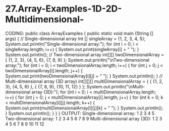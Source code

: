 # 27.Array-Examples-1D-2D-Multidimensional-
CODING:
public class ArrayExamples {
public static void main (String [] args) {
// Single-dimensional array
Int [] singleArray = {1, 2, 3, 4, 5};
System.out.println("Single-dimensional array:");
for (int i = 0; i < singleArray.length; i++) {
System.out.print(singleArray[i] + " ");
}
System.out.println();
// Two-dimensional array
int[][] twoDimensionalArray = {
{1, 2, 3},
{4, 5, 6},
{7, 8, 9}
};
System.out.println("\nTwo-dimensional array:");
for (int i = 0; i < twoDimensionalArray.length; i++) {
for (int j = 0; j < twoDimensionalArray[i].length; j++) {
System.out.print(twoDimensionalArray[i][j] + " ");
}
System.out.println();
}
// Multi-dimensional array (3D array)
int[][][] multiDimensionalArray = {
{
{1, 2, 3},
{4, 5, 6}
},
{
{7, 8, 9},
{10, 11, 12}
}
};
System.out.println("\nMulti-dimensional array (3D):");
for (int i = 0; i < multiDimensionalArray.length; i++) {
for (int j = 0; j < multiDimensionalArray[i].length; j++) {
for (int k = 0; k < multiDimensionalArray[i][j].length; k++) {
System.out.print(multiDimensionalArray[i][j][k] + " ");
}
System.out.println();
}
System.out.println();
}
}
}
OUTPUT:
Single-dimensional array:
1 2 3 4 5
Two-dimensional array:
1 2 3
4 5 6
7 8 9
Multi-dimensional array (3D):
1 2 3
4 5 6
7 8 9
10 11 12
